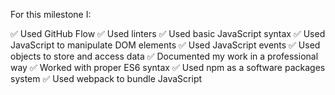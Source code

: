 For this milestone I:

✅ Used GitHub Flow
✅ Used linters
✅ Used basic JavaScript syntax
✅ Used JavaScript to manipulate DOM elements
✅ Used JavaScript events
✅ Used objects to store and access data
✅ Documented my work in a professional way
✅ Worked with proper ES6 syntax
✅ Used npm as a software packages system
✅ Used webpack to bundle JavaScript